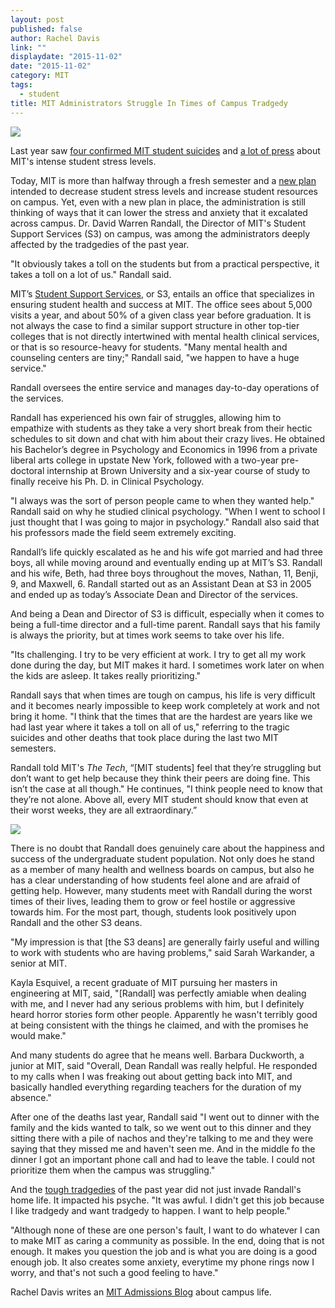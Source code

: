 ```yaml
---
layout: post
published: false
author: Rachel Davis
link: ""
displaydate: "2015-11-02"
date: "2015-11-02"
category: MIT
tags: 
  - student
title: MIT Administrators Struggle In Times of Campus Tradgedy
---
```







![](http://tech.mit.edu/V132/N59/graphics/s3-2.jpg)	

Last year saw [four confirmed MIT student suicides](http://www.boston.com/news/education/2015/09/01/after-tough-year-suicides-campus-mit-aims-improve-mental-health-culture/Gv6q0XaqjxpjTmkm2XxapO/story.html) and [a lot of press](https://www.bostonglobe.com/metro/2015/03/16/mit-students-open-about-stress/dS61oA5tiKqjvVsJ5VZRAL/story.html?p1=Article_Related_Box_Article) about MIT's intense student stress levels.

Today, MIT is more than halfway through a fresh semester and a [new plan](http://cms350.com/mit/how-helpful-will-changes-to-mit-student-health-services-be-in-wake-of-recent-graduate-student-suicide.html) intended to decrease student stress levels and increase student resources on campus. Yet, even with a new plan in place, the administration is still thinking of ways that it can lower the stress and anxiety that it excalated across campus. Dr. David Warren Randall, the Director of MIT's Student Support Services (S3) on campus, was among the administrators deeply affected by the tradgedies of the past year.

"It obviously takes a toll on the students but from a practical perspective, it takes a toll on a lot of us." Randall said.

MIT’s [Student Support Services](http://mit.edu/uaap/s3/), or S3, entails an office that specializes in ensuring student health and success at MIT. The office sees about 5,000 visits a year, and about 50% of a given class year before graduation.  It is not always the case to find a similar support structure in other top-tier colleges that is not directly intertwined with mental health clinical services, or that is so resource-heavy for students.  "Many mental health and counseling centers are tiny;" Randall said, "we happen to have a huge service."

Randall oversees the entire service and manages day-to-day operations of the services. 

Randall has experienced his own fair of struggles, allowing him to empathize with students as they take a very short break from their hectic schedules to sit down and chat with him about their crazy lives. He obtained his Bachelor’s degree in Psychology and Economics in 1996 from a private liberal arts college in upstate New York, followed with a two-year pre-doctoral internship at Brown University and a six-year course of study to finally receive his Ph. D. in Clinical Psychology.

"I always was the sort of person people came to when they wanted help." Randall said on why he studied clinical psychology. "When I went to school I just thought that I was going to major in psychology." Randall also said that his professors made the field seem extremely exciting.

Randall’s life quickly escalated as he and his wife got married and had three boys, all while moving around and eventually ending up at MIT’s S3. Randall and his wife, Beth, had three boys throughout the moves, Nathan, 11, Benji, 9, and Maxwell, 6. Randall started out as an Assistant Dean at S3 in 2005 and ended up as today’s Associate Dean and Director of the services.

And being a Dean and Director of S3 is difficult, especially when it comes to being a full-time director and a full-time parent. Randall says that his family is always the priority, but at times work seems to take over his life. 

"Its challenging. I try to be very efficient at work. I try to get all my work done during the day, but MIT makes it hard. I sometimes work later on when the kids are asleep. It takes really prioritizing." 

Randall says that when times are tough on campus, his life is very difficult and it becomes nearly impossible to keep work completely at work and not bring it home. "I think that the times that are the hardest are years like we had last year where it takes a toll on all of us," referring to the tragic suicides and other deaths that took place during the last two MIT semesters.

Randall told MIT's _The Tech_, “[MIT students] feel that they’re struggling but don’t want to get help because they think their peers are doing fine. This isn’t the case at all though." He continues, "I think people need to know that they’re not alone. Above all, every MIT student should know that even at their worst weeks, they are all extraordinary.”


![](http://sciwrite.mit.edu/wp-content/uploads/2011/08/STRESSED-OUT-7.gif)	


There is no doubt that Randall does genuinely care about the happiness and success of the undergraduate student population. Not only does he stand as a member of many health and wellness boards on campus, but also he has a clear understanding of how students feel alone and are afraid of getting help. However, many students meet with Randall during the worst times of their lives, leading them to grow or feel hostile or aggressive towards him. For the most part, though, students look positively upon Randall and the other S3 deans.

"My impression is that [the S3 deans] are generally fairly useful and willing to work with students who are having problems," said Sarah Warkander, a senior at MIT.

Kayla Esquivel, a recent graduate of MIT pursuing her masters in engineering at MIT, said, "[Randall] was perfectly amiable when dealing with me, and I never had any serious problems with him, but I definitely heard horror stories form other people. Apparently he wasn't terribly good at being consistent with the things he claimed, and with the promises he would make."

And many students do agree that he means well. Barbara Duckworth, a junior at MIT, said "Overall, Dean Randall was really helpful. He responded to my calls when I was freaking out about getting back into MIT, and basically handled everything regarding teachers for the duration of my absence." 

After one of the deaths last year, Randall said "I went out to dinner with the family and the kids wanted to talk, so we went out to this dinner and they sitting there with a pile of nachos and they're talking to me and they were saying that they missed me and haven't seen me. And in the middle fo the dinner I got an important phone call and had to leave the table. I could not prioritize them when the campus was struggling."

And the [tough tradgedies](https://www.bostonglobe.com/metro/2015/09/03/mit-bolsters-mental-health-services/26MMF8n9EbcxjZI3xVUxzI/story.html) of the past year did not just invade Randall's home life. It impacted his psyche.  "It was awful. I didn't get this job because I like tradgedy and want tradgedy to happen. I want to help people."

"Although none of these are one person's fault, I want to do whatever I can to make MIT as caring a community as possible. In the end, doing that is not enough. It makes you question the job and is what you are doing is a good enough job. It also creates some anxiety, everytime my phone rings now I worry, and that's not such a good feeling to have."










Rachel Davis writes an [MIT Admissions Blog](http://mitadmissions.org/blogs/author/racdavis) about campus life.
